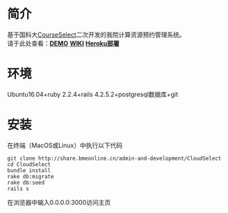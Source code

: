 # 简介
基于国科大[CourseSelect](https://github.com/PENGZhaoqing/CourseSelect)二次开发的我院计算资源预约管理系统。<br>
请于此处查看：[**DEMO**](http://www.bmeonline.cn/cloudselect) [**WIKI**](http://share.bmeonline.cn/admin-and-development/CloudSelect/wikis/%E7%94%9F%E5%8C%BB%E8%AE%A1%E7%AE%97%E4%BA%91%E9%A2%84%E7%BA%A6%E7%B3%BB%E7%BB%9F%E4%BD%BF%E7%94%A8%E6%8C%87%E5%8D%97) [**Heroku部署**](http://share.bmeonline.cn/admin-and-development/CloudSelect/blob/production/README.md)
# 环境
Ubuntu16.04+ruby 2.2.4+rails 4.2.5.2+postgresql数据库+git
# 安装
在终端（MacOS或Linux）中执行以下代码
```
git clone http://share.bmeonline.cn/admin-and-development/CloudSelect
cd CloudSelect
bundle install
rake db:migrate
rake db:seed
rails s 
```
在浏览器中输入0.0.0.0:3000访问主页